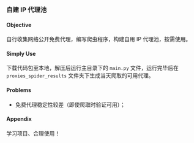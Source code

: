 ### 自建 IP 代理池

#### Objective
自行收集网络公开免费代理，编写爬虫程序，构建自用 IP 代理池，按需使用。

#### 

#### Simply Use
下载代码包至本地，解压后运行主目录下的 `main.py` 文件，运行完毕后在 `proxies_spider_results` 文件夹下生成当天爬取的可用代理。

#### Problems

- 免费代理稳定性较差（即使爬取时验证可用）；

#### Appendix
学习项目、合理使用！